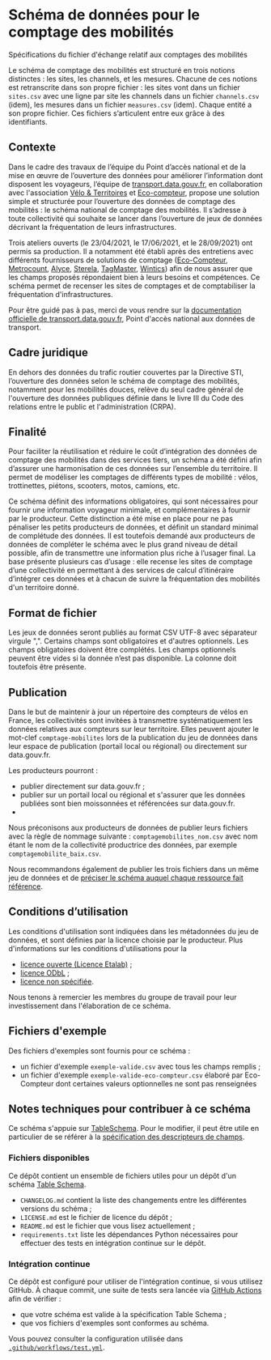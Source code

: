 # Schéma de données pour le comptage des mobilités

Spécifications du fichier d'échange relatif aux comptages des mobilités 

Le schéma de comptage des mobilités est structuré en trois notions distinctes : les sites, les channels, et les mesures.
Chacune de ces notions est retranscrite dans son propre fichier :
les sites vont dans un fichier `sites.csv` avec une ligne par site les channels dans un fichier `channels.csv` (idem), les mesures dans un fichier `measures.csv` (idem).
Chaque entité a son propre fichier. Ces fichiers s’articulent entre eux grâce à des identifiants.


## Contexte

Dans le cadre des travaux de l’équipe du Point d’accès national et de la mise en œuvre de l’ouverture des données pour améliorer l’information dont disposent les voyageurs, l’équipe de [transport.data.gouv.fr](https://transport.data.gouv.fr/), en collaboration avec l'association [Vélo & Territoires](https://www.velo-territoires.org/) et [Eco-compteur](https://www.eco-compteur.com/), propose une solution simple et structurée pour l’ouverture des données de comptage des mobilités : le schéma national de comptage des mobilités. Il s’adresse à toute collectivité qui souhaite se lancer dans l’ouverture de jeux de données décrivant la fréquentation de leurs infrastructures.

Trois ateliers ouverts (le 23/04/2021, le 17/06/2021, et le 28/09/2021) ont permis sa production. Il a notamment été établi après des entretiens avec différents fournisseurs de solutions de comptage ([Eco-Compteur](https://www.eco-compteur.com/), [Metrocount](https://metrocount.com/fr/), [Alyce](https://alyce.fr/), [Sterela](http://www.sterela.fr/), [TagMaster](https://tagmaster.com/), [Wintics](https://wintics.com/fr/)) afin de nous assurer que les champs proposés répondaient bien à leurs besoins et compétences. Ce schéma permet de recenser les sites de comptages et de comptabiliser la fréquentation d'infrastructures. 

Pour être guidé pas à pas, merci de vous rendre sur la [documentation officielle de transport.data.gouv.fr](https://doc.transport.data.gouv.fr/producteurs/comptage-des-mobilites), Point d'accès national aux données de transport.

## Cadre juridique

En dehors des données du trafic routier couvertes par la Directive STI, l’ouverture des données selon le schéma de comptage des mobilités, notamment pour les mobilités douces, relève du seul cadre général de l'ouverture des données publiques définie dans le livre III du Code des relations entre le public et l'administration (CRPA).

## Finalité

Pour faciliter la réutilisation et réduire le coût d’intégration des données de comptage des mobilités dans des services tiers, un schéma a été défini afin d’assurer une harmonisation de ces données sur l’ensemble du territoire. Il permet de modéliser les comptages de différents types de mobilité : vélos, trottinettes, piétons, scooters, motos, camions, etc. 

Ce schéma définit des informations obligatoires, qui sont nécessaires pour fournir une information voyageur minimale, et complémentaires à fournir par le producteur. Cette distinction a été mise en place pour ne pas pénaliser les petits producteurs de données, et définit un standard minimal de complétude des données. Il est toutefois demandé aux producteurs de données de compléter le schéma avec le plus grand niveau de détail possible, afin de transmettre une information plus riche à l’usager final.
La base présente plusieurs cas d’usage : elle recense les sites de comptage d’une collectivité en permettant à des services de calcul d’itinéraire d’intégrer ces données et à chacun de suivre la fréquentation des mobilités d'un territoire donné.

## Format de fichier

Les jeux de données seront publiés au format CSV UTF-8 avec séparateur virgule ",". Certains champs sont obligatoires et d'autres optionnels. Les champs obligatoires doivent être complétés. Les champs optionnels peuvent être vides si la donnée n’est pas disponible. La colonne doit toutefois être présente.

## Publication

Dans le but de maintenir à jour un répertoire des compteurs de vélos en France, les collectivités sont invitées à transmettre systématiquement les données relatives aux compteurs sur leur territoire. Elles peuvent ajouter le mot-clef `comptage-mobilites` lors de la publication du jeu de données dans leur espace de publication (portail local ou régional) ou directement sur data.gouv.fr.

Les producteurs pourront :

- publier directement sur data.gouv.fr ;
- publier sur un portail local ou régional et s'assurer que les données publiées sont bien moissonnées et référencées sur data.gouv.fr.
- 
Nous préconisons aux producteurs de données de publier leurs fichiers avec la règle de nommage suivante : `comptagemobilites_nom.csv` avec nom étant le nom de la collectivité productrice des données, par exemple `comptagemobilite_baix.csv`.

Nous recommandons également de publier les trois fichiers dans un même jeu de données et de [préciser le schéma auquel chaque ressource fait référence](https://doc.transport.data.gouv.fr/producteurs/comment-et-pourquoi-les-producteurs-de-donnees-utilisent-ils-le-pan/publier-un-jeu-de-donnees#3-preciser-a-quel-schema-les-donnees-font-reference-pour-les-donnees-basees-sur-un-schema-national).  


## Conditions d’utilisation

Les conditions d'utilisation sont indiquées dans les métadonnées du jeu de données, et sont définies par la licence choisie par le producteur. 
Plus d'informations sur les conditions d'utilisations pour la 
- [licence ouverte (Licence Etalab)](https://doc.transport.data.gouv.fr/presentation-et-mode-demploi-du-pan/conditions-dutilisation-des-donnees/licence-ouverte) ;
- [licence ODbL](https://doc.transport.data.gouv.fr/presentation-et-mode-demploi-du-pan/conditions-dutilisation-des-donnees/licence-odbl) ;
- [licence non spécifiée](https://doc.transport.data.gouv.fr/presentation-et-mode-demploi-du-pan/conditions-dutilisation-des-donnees/licence-non-specifiee).


Nous tenons à remercier les membres du groupe de travail pour leur investissement dans l'élaboration de ce schéma.


## Fichiers d'exemple
Des fichiers d'exemples sont fournis pour ce schéma :

- un fichier d'exemple `exemple-valide.csv` avec tous les champs remplis ;
- un fichier d'exemple `exemple-valide-eco-compteur.csv` élaboré par Eco-Compteur dont certaines valeurs optionnelles ne sont pas renseignées

## Notes techniques pour contribuer à ce schéma

Ce schéma s'appuie sur [TableSchema](https://specs.frictionlessdata.io/table-schema/). Pour le modifier, il peut être utile en particulier de se référer à la [spécification des descripteurs de champs](https://specs.frictionlessdata.io/table-schema/#field-descriptors).

### Fichiers disponibles

Ce dépôt contient un ensemble de fichiers utiles pour un dépôt d'un schéma [Table Schema](https://specs.frictionlessdata.io/table-schema/).

- `CHANGELOG.md` contient la liste des changements entre les différentes versions du schéma ;
- `LICENSE.md` est le fichier de licence du dépôt ;
- `README.md` est le fichier que vous lisez actuellement ;
- `requirements.txt` liste les dépendances Python nécessaires pour effectuer des tests en intégration continue sur le dépôt.

### Intégration continue

Ce dépôt est configuré pour utiliser de l'intégration continue, si vous utilisez GitHub. À chaque commit, une suite de tests sera lancée via [GitHub Actions](https://github.com/features/actions) afin de vérifier :

- que votre schéma est valide à la spécification Table Schema ;
- que vos fichiers d'exemples sont conformes au schéma.

Vous pouvez consulter la configuration utilisée dans [`.github/workflows/test.yml`](.github/workflows/test.yml).
